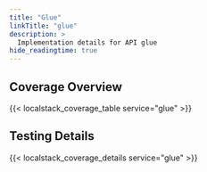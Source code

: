 ```yaml
---
title: "Glue"
linkTitle: "glue"
description: >
  Implementation details for API glue
hide_readingtime: true
---
```


## Coverage Overview
{{< localstack_coverage_table service="glue" >}}

## Testing Details
{{< localstack_coverage_details service="glue" >}}
